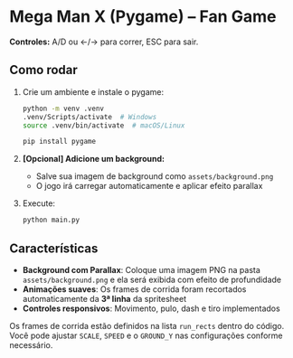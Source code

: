 
# Mega Man X (Pygame) – Fan Game

**Controles:** A/D ou ←/→ para correr, ESC para sair.

## Como rodar
1. Crie um ambiente e instale o pygame:
   ```bash
   python -m venv .venv
   .venv/Scripts/activate  # Windows
   source .venv/bin/activate  # macOS/Linux

   pip install pygame
   ```

2. **[Opcional] Adicione um background:**
   - Salve sua imagem de background como `assets/background.png`
   - O jogo irá carregar automaticamente e aplicar efeito parallax

3. Execute:
   ```bash
   python main.py
   ```

## Características
- **Background com Parallax**: Coloque uma imagem PNG na pasta `assets/background.png` e ela será exibida com efeito de profundidade
- **Animações suaves**: Os frames de corrida foram recortados automaticamente da **3ª linha** da spritesheet
- **Controles responsivos**: Movimento, pulo, dash e tiro implementados

Os frames de corrida estão definidos na lista `run_rects` dentro do código.
Você pode ajustar `SCALE`, `SPEED` e o `GROUND_Y` nas configurações conforme necessário.
